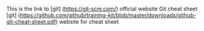 This is the link to [git] (https://git-scm.com/) official website
Git cheat sheet [git] (https://github.com/github/training-kit/blob/master/downloads/github-git-cheat-sheet.pdf) website for cheat sheet
